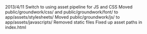 2013/4/11
Switch to using asset pipeline for JS and CSS
  Moved public/groundwork/css/ and public/groundwork/font/ to app/assets/stylesheets/
  Moved public/groundwork/js/ to app/assets/javascripts/
  Removed static files
  Fixed up asset paths in index.html
